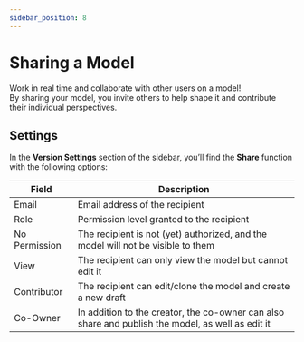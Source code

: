 ```yaml
---
sidebar_position: 8
---
```


# Sharing a Model

Work in real time and collaborate with other users on a model!  
By sharing your model, you invite others to help shape it and contribute their individual perspectives.

## Settings
In the **Version Settings** section of the sidebar, you’ll find the **Share** function with the following options:

| Field | Description |
| ----- | ----------- |
| Email | Email address of the recipient |
| Role | Permission level granted to the recipient |
| No Permission | The recipient is not (yet) authorized, and the model will not be visible to them |
| View | The recipient can only view the model but cannot edit it |
| Contributor | The recipient can edit/clone the model and create a new draft |
| Co-Owner | In addition to the creator, the co-owner can also share and publish the model, as well as edit it |
